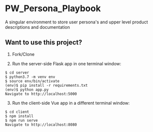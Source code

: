 # PW_Persona_Playbook
A singular environment to store user persona's and upper level product descriptions and documentation


## Want to use this project?
1. Fork/Clone

2. Run the server-side Flask app in one terminal window:

```
$ cd server       
$ python3.7 -m venv env         
$ source env/bin/activate         
(env)$ pip install -r requirements.txt         
(env)$ python app.py          
Navigate to http://localhost:5000         
```

3. Run the client-side Vue app in a different terminal window:

```
$ cd client         
$ npm install         
$ npm run serve         
Navigate to http://localhost:8080         
```
